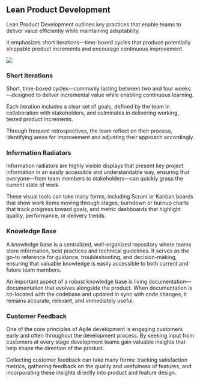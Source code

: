 ## Lean Product Development

Lean Product Development outlines key practices that enable teams to deliver value efficiently while maintaining
adaptability.

It emphasizes short iterations—time-boxed cycles that produce potentially shippable product increments and encourage
continuous improvement.


![](embed:LeanProductDevelopment)

### Short Iterations

Short, time-boxed cycles—commonly lasting between two and four weeks—designed to deliver
incremental value while enabling continuous learning.

Each iteration includes a clear set of goals, defined by the team in collaboration with stakeholders, and culminates in
delivering working, tested product increments.

Through frequent retrospectives, the team reflect on their process, identifying areas for improvement and adjusting
their approach accordingly.


### Information Radiators

Information radiators are highly visible displays that present key project information in an easily accessible and
understandable way, ensuring that everyone—from team members to stakeholders—can quickly grasp the current state of
work.

These visual tools can take many forms, including Scrum or Kanban boards that show work items moving through stages,
burndown or burnup charts that track progress toward goals, and metric dashboards that highlight quality, performance,
or delivery trends.


### Knowledge Base

A knowledge base is a centralized, well-organized repository where teams store information, best practices and technical
guidelines. It serves as the go-to reference for guidance, troubleshooting, and decision-making, ensuring that valuable
knowledge is easily accessible to both current and future team members.

An important aspect of a robust knowledge base is living documentation—documentation that evolves alongside the product.
When documentation is co-located with the codebase and updated in sync with code changes, it remains accurate, relevant,
and immediately useful.

### Customer Feedback

One of the core principles of Agile development is engaging customers early and often throughout the development
process. By seeking input from customers at every stage development teams gain valuable insights that help shape the
direction of the product.

Collecting customer feedback can take many forms: tracking satisfaction metrics, gathering feedback on the quality 
and usefulness of features, and incorporating these insights directly into product and feature design.


